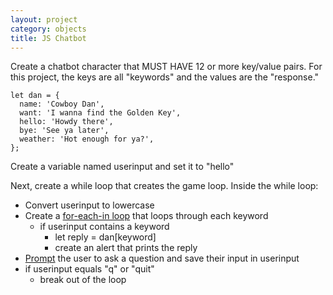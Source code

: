 ```yaml
---
layout: project
category: objects
title: JS Chatbot
---
```


Create a chatbot character that MUST HAVE 12 or more key/value pairs. For this project, the keys are all "keywords" and the values are the "response."

```
let dan = {
  name: 'Cowboy Dan',
  want: 'I wanna find the Golden Key',
  hello: 'Howdy there',
  bye: 'See ya later',
  weather: 'Hot enough for ya?',
};
```

Create a variable named userinput and set it to "hello"

Next, create a while loop that creates the game loop. Inside the while loop:
  - Convert userinput to lowercase
  - Create a [for-each-in loop](https://www.w3schools.com/jsref/jsref_forin.asp) that loops through each keyword
    - if userinput contains a keyword
      - let reply = dan[keyword]
      - create an alert that prints the reply
  - [Prompt](https://www.w3schools.com/jsref/met_win_prompt.asp) the user to ask a question and save their input in userinput
  - if userinput equals "q" or "quit"
    - break out of the loop
